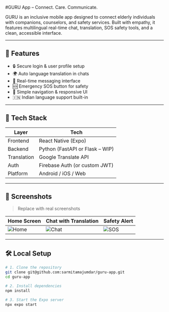 #GURU App – Connect. Care. Communicate.

GURU is an inclusive mobile app designed to connect elderly individuals with companions, counselors, and safety services. Built with empathy, it features multilingual real-time chat, translation, SOS safety tools, and a clean, accessible interface.

---

## 📱 Features

- 🔒 Secure login & user profile setup
- 🌍 Auto language translation in chats
- 💬 Real-time messaging interface
- 🆘 Emergency SOS button for safety
- 🧭 Simple navigation & responsive UI
- 🇮🇳 Indian language support built-in

---

## 🚀 Tech Stack

| Layer       | Tech                             |
|-------------|----------------------------------|
| Frontend    | React Native (Expo)              |
| Backend     | Python (FastAPI or Flask – WIP)  |
| Translation | Google Translate API             |
| Auth        | Firebase Auth (or custom JWT)    |
| Platform    | Android / iOS / Web              |

---

## 📸 Screenshots

> Replace with real screenshots

| Home Screen            | Chat with Translation     | Safety Alert       |
|------------------------|---------------------------|--------------------|
| ![Home](screenshots/home.png) | ![Chat](screenshots/chat.png) | ![SOS](screenshots/sos.png) |

---

## 🛠️ Local Setup

```bash
# 1. Clone the repository
git clone git@github.com:sarmitamajumdar/guru-app.git
cd guru-app

# 2. Install dependencies
npm install

# 3. Start the Expo server
npx expo start
